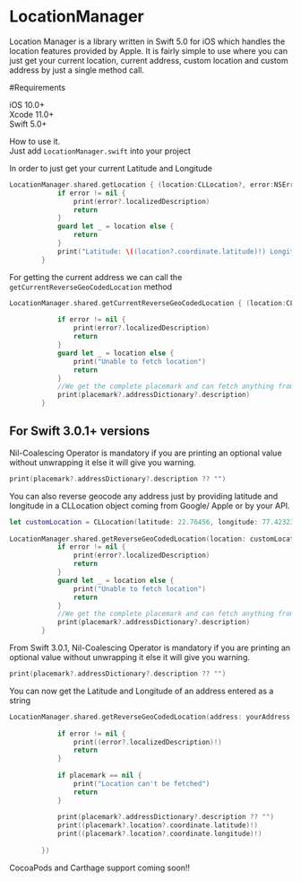 # LocationManager
Location Manager is a library written in Swift 5.0 for iOS which handles the location features provided by Apple. It is fairly simple to use where you can just get your current location, current address, custom location and custom address by just a single method call.

#Requirements

iOS 10.0+<br>
Xcode 11.0+<br>
Swift 5.0+

How to use it.<br>
Just add ```LocationManager.swift``` into your project

In order to just get your current Latitude and Longitude

```swift
LocationManager.shared.getLocation { (location:CLLocation?, error:NSError?) in
            if error != nil {
                print(error?.localizedDescription)
                return
            }
            guard let _ = location else {
                return
            }
            print("Latitude: \((location?.coordinate.latitude)!) Longitude: \((location?.coordinate.longitude)!)")
        }
```

For getting the current address we can call the ```getCurrentReverseGeoCodedLocation``` method

```swift
LocationManager.shared.getCurrentReverseGeoCodedLocation { (location:CLLocation?, placemark:CLPlacemark?, error:NSError?) in
            
            if error != nil {
                print(error?.localizedDescription)
                return
            }
            guard let _ = location else {
                print("Unable to fetch location")
                return
            }
            //We get the complete placemark and can fetch anything from CLPlacemark
            print(placemark?.addressDictionary?.description)
        }
```
<h2>For Swift 3.0.1+ versions</h2>

Nil-Coalescing Operator is mandatory if you are printing an optional value without unwrapping it else it will give you warning.

```swift         
print(placemark?.addressDictionary?.description ?? "")
```


You can also reverse geocode any address just by providing latitude and longitude in a CLLocation object coming from Google/ Apple or by your API.

```swift
let customLocation = CLLocation(latitude: 22.76456, longitude: 77.42323)
        
LocationManager.shared.getReverseGeoCodedLocation(location: customLocation) { (location:CLLocation?, placemark:CLPlacemark?, error:NSError?) in
            if error != nil {
                print(error?.localizedDescription)
                return
            }
            guard let _ = location else {
                print("Unable to fetch location")
                return
            }
            //We get the complete placemark and can fetch anything from CLPlacemark
            print(placemark?.addressDictionary?.description)
        }
```

From Swift 3.0.1, Nil-Coalescing Operator is mandatory if you are printing an optional value without unwrapping it else it will give you warning.

```swift         
print(placemark?.addressDictionary?.description ?? "")
```

You can now get the Latitude and Longitude of an address entered as a string

```swift
LocationManager.shared.getReverseGeoCodedLocation(address: yourAddress, completionHandler: { (location:CLLocation?, placemark:CLPlacemark?, error:NSError?) in
                
            if error != nil {
                print((error?.localizedDescription)!)
                return
            }
                
            if placemark == nil {
                print("Location can't be fetched")
                return
            }
               
            print(placemark?.addressDictionary?.description ?? "")
            print((placemark?.location?.coordinate.latitude)!)
            print((placemark?.location?.coordinate.longitude)!)
                
        })
```

CocoaPods and Carthage support coming soon!!

